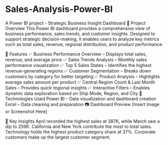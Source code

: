 # Sales-Analysis-Power-BI
A Power BI project - Strategic Business Insight Dashboard
📝 Project Overview
This Power BI dashboard provides a comprehensive view of business performance, sales trends, and customer insights. Designed to support strategic decision-making, it enables users to analyze key metrics such as total sales, revenue, regional distribution, and product performance.

📌 Features
✅ Business Performance Overview – Displays total sales, revenue, and average price
✅ Sales Trends Analysis – Monthly sales performance visualization
✅ Top 5 Sales States – Identifies the highest revenue-generating regions
✅ Customer Segmentation – Breaks down customers by category for better targeting
✅ Product Analysis – Highlights average sales amount per product
✅ Central Region Count & Last Month Sales – Provides quick regional insights
✅ Interactive Filters – Enables dynamic data exploration based on Ship Mode, Region, and City
🚀 Technologies Used
Power BI – Data visualization and dashboard creation
Excel – Data cleaning and preparation
📷 Dashboard Preview
[Insert Image or Screenshot Here]

🎯 Key Insights
April recorded the highest sales at 387K, while March saw a dip to 259K.
California and New York contribute the most to total sales.
Technology holds the highest product category share at 37%.
Corporate customers make up the largest customer segment.
